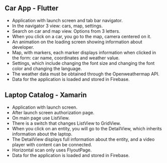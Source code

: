 ## Car App - Flutter

- Application with launch screen and tab bar navigator. 
- In the navigator 3 view: cars, map, settings. 
- Search on car and map view. Options from 3 letters.
- When you click on a car, you go to the map, camera centered on it.
- An animation on the loading screen showing information about developer.
- Map, with markers, each marker displays information when clicked in the form: car name, coordinates and weather value.
- Settings, which include changing the font size and changing the font color and changing the language.
- The weather data must be obtained through the Openweathermap API.
- Data for the application is loaded and stored in Firebase.

## Laptop Catalog - Xamarin

- Application with launch screen. 
- After launch screen authorization page.
- On main page use ListView.
- There is a switch that changes ListView to GridView.
- When you click on an entity, you will go to the DetailView, which inherits information about the laptop.
- The DetailView displays full information about the entity, and a video player with content can be connected.
- Horizontal scan only uses FlyoutPage.
- Data for the application is loaded and stored in Firebase.
